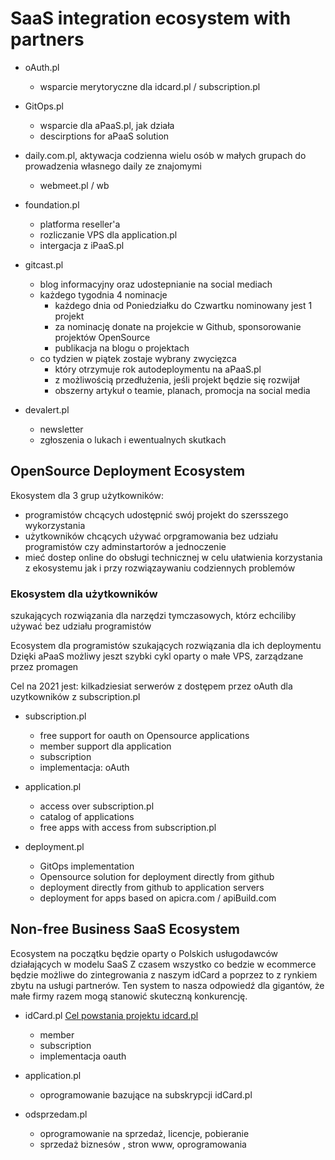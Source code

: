 # SaaS integration ecosystem with partners

+ oAuth.pl
    + wsparcie merytoryczne dla idcard.pl / subscription.pl


+ GitOps.pl
    + wsparcie dla aPaaS.pl, jak działa 
    + descirptions for aPaaS solution
   
   
+ daily.com.pl, aktywacja codzienna wielu osób w małych grupach do prowadzenia własnego daily ze znajomymi
  + webmeet.pl / wb
   
   
+ foundation.pl
    + platforma reseller'a
    + rozliczanie VPS dla application.pl
    + intergacja z iPaaS.pl
        

+ gitcast.pl
  + blog informacyjny oraz udostepnianie na social mediach 
  + każdego tygodnia 4 nominacje
    + każdego dnia od Poniedziałku do Czwartku nominowany jest 1 projekt
    + za nominację donate na projekcie w Github, sponsorowanie projektów OpenSource
    + publikacja na blogu o projektach
  + co tydzien w piątek zostaje wybrany zwycięzca
    + który otrzymuje rok autodeploymentu na aPaaS.pl
    + z możliwością przedłużenia, jeśli projekt będzie się rozwijał
    + obszerny artykuł o teamie, planach, promocja na social media


+ devalert.pl
  + newsletter
  + zgłoszenia o lukach i ewentualnych skutkach


## OpenSource Deployment Ecosystem
Ekosystem dla 3 grup użytkowników:
+ programistów chcących udostępnić swój projekt do szersszego wykorzystania
+ użytkowników chcących używać orpgramowania bez udziału programistów czy adminstartorów a jednoczenie
+ mieć dostep online do obsługi technicznej w celu ułatwienia korzystania z ekosystemu jak i przy rozwiązaywaniu codziennych problemów

### Ekosystem dla użytkowników
szukających rozwiązania dla narzędzi tymczasowych, którz echciliby używać bez udziału programistów


Ecosystem dla programistów szukających rozwiązania dla ich deploymentu
Dzięki aPaaS możliwy jeszt szybki cykl oparty o małe VPS, zarządzane przez promagen

Cel na 2021 jest: kilkadziesiat serwerów z dostępem przez oAuth dla uzytkowników z subscription.pl



+ subscription.pl
  + free support for oauth on Opensource applications
  + member support dla application
  + subscription
  + implementacja: oAuth


+ application.pl 
  + access over subscription.pl
  + catalog of applications
  + free apps with access from subscription.pl
  
  
+ deployment.pl
  + GitOps implementation
  + Opensource solution for deployment directly from github
  + deployment directly from github to application servers
  + deployment for apps based on apicra.com / apiBuild.com


  
## Non-free Business SaaS Ecosystem
Ecosystem na początku będzie oparty o Polskich usługodawców działających w modelu SaaS 
Z czasem wszystko co bedzie w ecommerce będzie możliwe do zintegrowania z naszym idCard a poprzez to z rynkiem zbytu na usługi partnerów.
Ten system to nasza odpowiedź dla gigantów, że małe firmy razem mogą stanowić skuteczną konkurencję.


+ idCard.pl [Cel powstania projektu idcard.pl](https://docs.idcard.pl/)

  + member
  + subscription
  + implementacja oauth


+ application.pl 
  + oprogramowanie bazujące na subskrypcji idCard.pl  

+ odsprzedam.pl   
  + oprogramowanie na sprzedaż, licencje, pobieranie
  + sprzedaż biznesów , stron www, oprogramowania
  
  
